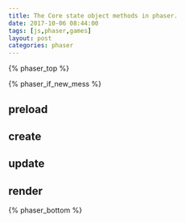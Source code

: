 ```yaml
---
title: The Core state object methods in phaser.
date: 2017-10-06 08:44:00
tags: [js,phaser,games]
layout: post
categories: phaser
---
```


<!-- more -->

{% phaser_top %}

{% phaser_if_new_mess %}

## preload

## create

## update

## render

{% phaser_bottom %}